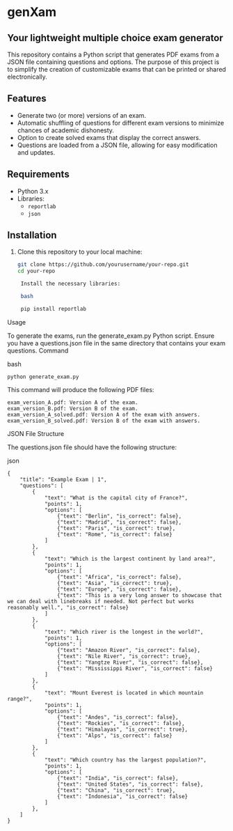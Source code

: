 # genXam 
## Your lightweight multiple choice exam generator

This repository contains a Python script that generates PDF exams from a JSON file containing questions and options. The purpose of this project is to simplify the creation of customizable exams that can be printed or shared electronically.

## Features

- Generate two (or more) versions of an exam.
- Automatic shuffling of questions for different exam versions to minimize chances of academic dishonesty.
- Option to create solved exams that display the correct answers.
- Questions are loaded from a JSON file, allowing for easy modification and updates.

## Requirements

- Python 3.x
- Libraries:
  - `reportlab`
  - `json`

## Installation

1. Clone this repository to your local machine:
   ```bash
   git clone https://github.com/yourusername/your-repo.git
   cd your-repo

    Install the necessary libraries:

    bash

    pip install reportlab

Usage

To generate the exams, run the generate_exam.py Python script. Ensure you have a questions.json file in the same directory that contains your exam questions.
Command

bash

    python generate_exam.py

This command will produce the following PDF files:

    exam_version_A.pdf: Version A of the exam.
    exam_version_B.pdf: Version B of the exam.
    exam_version_A_solved.pdf: Version A of the exam with answers.
    exam_version_B_solved.pdf: Version B of the exam with answers.

JSON File Structure

The questions.json file should have the following structure:

json

    {
        "title": "Example Exam | 1",
        "questions": [
            {
                "text": "What is the capital city of France?",
                "points": 1,
                "options": [
                    {"text": "Berlin", "is_correct": false},
                    {"text": "Madrid", "is_correct": false},
                    {"text": "Paris", "is_correct": true},
                    {"text": "Rome", "is_correct": false}
                ]
            },
            {
                "text": "Which is the largest continent by land area?",
                "points": 1,
                "options": [
                    {"text": "Africa", "is_correct": false},
                    {"text": "Asia", "is_correct": true},
                    {"text": "Europe", "is_correct": false},
                    {"text": "This is a very long answer to showcase that we can deal with linebreaks if needed. Not perfect but works reasonably well.", "is_correct": false}
                ]
            },
            {
                "text": "Which river is the longest in the world?",
                "points": 1,
                "options": [
                    {"text": "Amazon River", "is_correct": false},
                    {"text": "Nile River", "is_correct": true},
                    {"text": "Yangtze River", "is_correct": false},
                    {"text": "Mississippi River", "is_correct": false}
                ]
            },
            {
                "text": "Mount Everest is located in which mountain range?",
                "points": 1,
                "options": [
                    {"text": "Andes", "is_correct": false},
                    {"text": "Rockies", "is_correct": false},
                    {"text": "Himalayas", "is_correct": true},
                    {"text": "Alps", "is_correct": false}
                ]
            },
            {
                "text": "Which country has the largest population?",
                "points": 1,
                "options": [
                    {"text": "India", "is_correct": false},
                    {"text": "United States", "is_correct": false},
                    {"text": "China", "is_correct": true},
                    {"text": "Indonesia", "is_correct": false}
                ]
            },
        ]
    }
